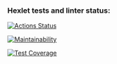 ### Hexlet tests and linter status:
[![Actions Status](https://github.com/vetsnakara/frontend-project-lvl1/workflows/hexlet-check/badge.svg)](https://github.com/vetsnakara/frontend-project-lvl1/actions)

[![Maintainability](https://api.codeclimate.com/v1/badges/d6fb5e2aabf2f14dd5bb/maintainability)](https://codeclimate.com/github/vetsnakara/frontend-project-lvl1/maintainability)

[![Test Coverage](https://api.codeclimate.com/v1/badges/d6fb5e2aabf2f14dd5bb/test_coverage)](https://codeclimate.com/github/vetsnakara/frontend-project-lvl1/test_coverage)